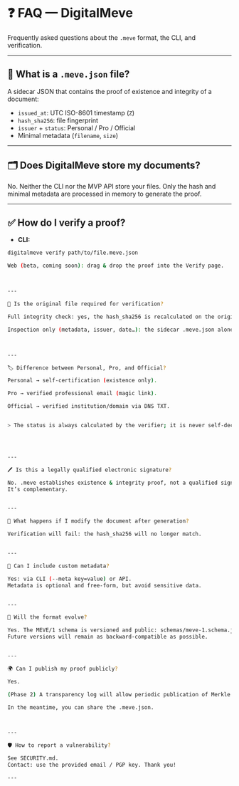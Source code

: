 # ❓ FAQ — DigitalMeve

Frequently asked questions about the `.meve` format, the CLI, and verification.

---

## 📄 What is a `.meve.json` file?

A sidecar JSON that contains the proof of existence and integrity of a document:

- `issued_at`: UTC ISO-8601 timestamp (`Z`)
- `hash_sha256`: file fingerprint
- `issuer` + `status`: Personal / Pro / Official
- Minimal metadata (`filename`, `size`)

---

## 🗂 Does DigitalMeve store my documents?

No. Neither the CLI nor the MVP API store your files.
Only the hash and minimal metadata are processed in memory to generate the proof.

---

## ✅ How do I verify a proof?

- **CLI:**

```bash
digitalmeve verify path/to/file.meve.json

Web (beta, coming soon): drag & drop the proof into the Verify page.



---

📌 Is the original file required for verification?

Full integrity check: yes, the hash_sha256 is recalculated on the original file and compared to the proof.

Inspection only (metadata, issuer, date…): the sidecar .meve.json alone is enough.



---

🏷 Difference between Personal, Pro, and Official?

Personal → self-certification (existence only).

Pro → verified professional email (magic link).

Official → verified institution/domain via DNS TXT.


> The status is always calculated by the verifier; it is never self-declared.




---

🖊 Is this a legally qualified electronic signature?

No. .meve establishes existence & integrity proof, not a qualified signature (per eIDAS).
It’s complementary.


---

🔄 What happens if I modify the document after generation?

Verification will fail: the hash_sha256 will no longer match.


---

📝 Can I include custom metadata?

Yes: via CLI (--meta key=value) or API.
Metadata is optional and free-form, but avoid sensitive data.


---

🔮 Will the format evolve?

Yes. The MEVE/1 schema is versioned and public: schemas/meve-1.schema.json.
Future versions will remain as backward-compatible as possible.


---

🌍 Can I publish my proof publicly?

Yes.

(Phase 2) A transparency log will allow periodic publication of Merkle roots.

In the meantime, you can share the .meve.json.



---

🛡 How to report a vulnerability?

See SECURITY.md.
Contact: use the provided email / PGP key. Thank you!

---

